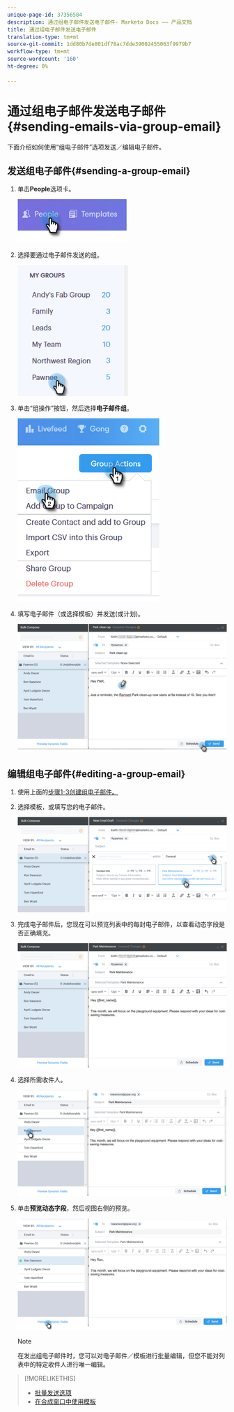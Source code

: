 ```yaml
---
unique-page-id: 37356584
description: 通过组电子邮件发送电子邮件- Marketo Docs —— 产品文档
title: 通过组电子邮件发送电子邮件
translation-type: tm+mt
source-git-commit: 1dd80b7de801df78ac7dde39002455063f9979b7
workflow-type: tm+mt
source-wordcount: '160'
ht-degree: 0%

---
```



# 通过组电子邮件发送电子邮件{#sending-emails-via-group-email}

下面介绍如何使用“组电子邮件”选项发送／编辑电子邮件。

## 发送组电子邮件{#sending-a-group-email}

1. 单击&#x200B;**People**&#x200B;选项卡。

   ![](assets/one-3.png)

1. 选择要通过电子邮件发送的组。

   ![](assets/two-3.png)

1. 单击“组操作”按钮，然后选择&#x200B;**电子邮件组**。

   ![](assets/three-3.png)

1. 填写电子邮件（或选择模板）并发送(或计划)。

   ![](assets/four-3.png)

## 编辑组电子邮件{#editing-a-group-email}

1. 使用上面的[步骤1-3创建组电子邮件。](#sending-a-group-email)

1. 选择模板，或填写您的电子邮件。

   ![](assets/edit-two.png)

1. 完成电子邮件后，您现在可以预览列表中的每封电子邮件，以查看动态字段是否正确填充。

   ![](assets/edit-three.png)

1. 选择所需收件人。

   ![](assets/edit-four.png)

1. 单击&#x200B;**预览动态字段**，然后视图右侧的预览。

   ![](assets/edit-five.png)

   >[!NOTE]
   >
   >在发出组电子邮件时，您可以对电子邮件／模板进行批量编辑，但您不能对列表中的特定收件人进行唯一编辑。

>[!MORELIKETHIS]
>
>* [批量发送选项](/help/marketo/product-docs/marketo-sales-connect/email/using-the-compose-window/bulk-sending-options.md)
>* [在合成窗口中使用模板](/help/marketo/product-docs/marketo-sales-connect/email/using-the-compose-window/using-a-template-in-the-compose-window.md)

